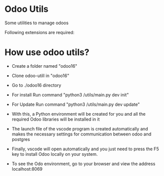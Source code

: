 # Odoo Utils

Some utilities to manage odoos



Following extensions are required:

# How use odoo utils?

- Create a folder named "odoo16"

- Clone odoo-utill in "odoo16"

- Go to ./odoo16 directory

- For install Run command "python3 /utils/main.py dev init"

- For Update Run command "python3 /utils/main.py dev update"

- With this, a Python environment will be created for you and all the required Odoo libraries will be installed in it

- The launch file of the vscode program is created automatically and makes the necessary settings for communication between odoo and postgres

- Finally, vscode will open automatically and you just need to press the F5 key to install Odoo locally on your system.

- To see the Odo environment, go to your browser and view the address localhost:8069
